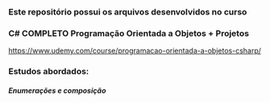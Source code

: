### Este repositório possui os arquivos desenvolvidos no curso 
### C# COMPLETO Programação Orientada a Objetos + Projetos
https://www.udemy.com/course/programacao-orientada-a-objetos-csharp/

### Estudos abordados:

##### Enumerações e composição

